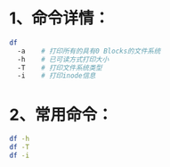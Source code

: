 # 1、命令详情：

```bash
df
  -a    # 打印所有的具有0 Blocks的文件系统
  -h    # 已可读方式打印大小
  -T    # 打印文件系统类型
  -i    # 打印inode信息
```

# 2、常用命令：

```bash
df -h
df -T
df -i
```

